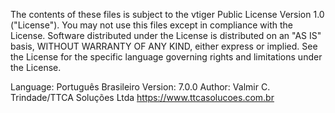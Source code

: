 
The contents of these files is subject to the vtiger Public License Version 1.0 ("License"). You may not use this files except in compliance with the License. Software distributed under the License is distributed on an "AS IS" basis, WITHOUT WARRANTY OF ANY KIND, either express or implied. See the License for the specific language governing rights and limitations under the License.

Language: Português Brasileiro
Version: 7.0.0
Author: Valmir C. Trindade/TTCA Soluções Ltda
https://www.ttcasolucoes.com.br
